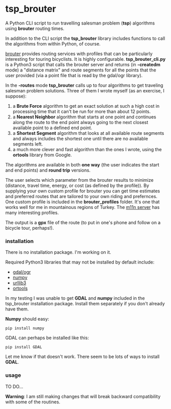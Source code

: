 # tsp_brouter
A Python CLI script to run travelling salesman problem (**tsp**) algorithms using **brouter** routing times.

In addition to the CLI script the **tsp_brouter** library includes functions to call the algorithms from within Python, of course.

[brouter](https://brouter.de/brouter-web/) provides routing services with profiles that can be particularly interesting for touring bicyclists.  It is highly configurable.  **tsp_brouter_cli.py** is a Python3 script that calls the brouter server and returns (in **-createdm** mode) a "distance matrix" and route segments for all the points that the user provided (via a point file that is read by the gdal/ogr library).  

In the **-routes** mode **tsp_brouter** calls up to four algorithms to get traveling salesman problem solutions.  Three of them I wrote myself (as an exercise, I suppose):

1. a **Brute Force** algorithm to get an exact solution at such a high cost in processing time that it can't be run for more than about 12 points.
2. a **Nearest Neighbor** algorithm that starts at one point and continues along the route to the end point always going to the next closest available point to a defined end point.
3. a **Shortest Segment** algorithm that looks at all available route segments and always includes the shortest one until there are no available segments left.
4. a much more clever and fast algorithm than the ones I wrote, using the **ortools** library from Google.

The algorithms are available in both **one way** (the user indicates the start and end points) and **round trip** versions.

The user selects which parameter from the brouter results to minimize (distance, travel time, energy, or cost (as defined by the profile)).  By supplying your own custom profile for brouter you can get time estimates and preferred routes that are tailored to your own riding and prefernces.  One custom profile is included in the **brouter_profiles** folder.  It's one that works well for me in mountainous regions of Turkey.  The [m11n server](https://brouter.m11n.de) has many interesting profiles.

The output is a **gpx** file of the route (to put in one's phone and follow on a bicycle tour, perhaps!).

### installation

There is no installation package.  I'm working on it.

Required Python3 libraries that may not be installed by default include:

- [gdal/ogr](https://pypi.org/project/GDAL/)
- [numpy](https://pypi.org/project/numpy/)
- [urllib3](https://pypi.org/project/urllib3/)
- [ortools](https://developers.google.com/optimization/install/python)

In my testing I was unable to get **GDAL** and **numpy** included in the tsp_brouter installation package.  Install them separately if you don't already have them.  

**Numpy** should easy:

`pip install numpy`

GDAL can perhaps be installed like this:

`pip install GDAL`

Let me know if that doesn't work.  There seem to be lots of ways to install **GDAL**.

### usage

TO DO...

**Warning**: I am still making changes that will break backward compatibility with some of the routines.

